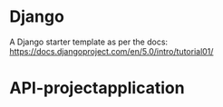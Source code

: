 # Django

A Django starter template as per the docs: https://docs.djangoproject.com/en/5.0/intro/tutorial01/

# API-projectapplication
